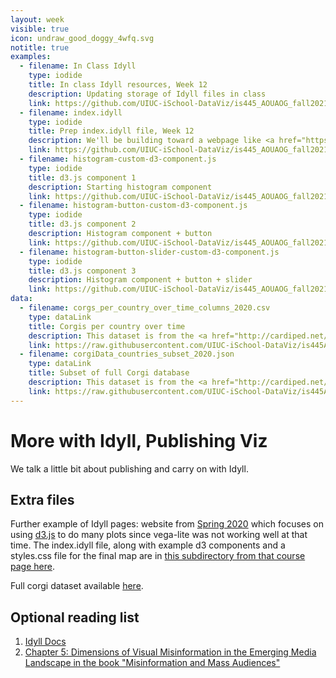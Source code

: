```yaml
---
layout: week
visible: true
icon: undraw_good_doggy_4wfq.svg
notitle: true
examples:
  - filename: In Class Idyll
    type: iodide
    title: In class Idyll resources, Week 12
    description: Updating storage of Idyll files in class
    link: https://github.com/UIUC-iSchool-DataViz/is445_AOUAOG_fall2021/blob/master/week12/corg/prepIdyll/index.idyll
  - filename: index.idyll
    type: iodide
    title: Prep index.idyll file, Week 12
    description: We'll be building toward a webpage like <a href="https://jnaiman.github.io/misc/">this</a> today using <a href="https://idyll-lang.org/">Idyll's</a> built-in components. 
    link: https://github.com/UIUC-iSchool-DataViz/is445_AOUAOG_fall2021/blob/master/week12/corg/prepIdyll/index.idyll
  - filename: histogram-custom-d3-component.js
    type: iodide
    title: d3.js component 1
    description: Starting histogram component 
    link: https://github.com/UIUC-iSchool-DataViz/is445_AOUAOG_fall2021/blob/master/week12/corg/prepIdyll/histogram-custom-d3-component.js
  - filename: histogram-button-custom-d3-component.js
    type: iodide
    title: d3.js component 2
    description: Histogram component + button 
    link: https://github.com/UIUC-iSchool-DataViz/is445_AOUAOG_fall2021/blob/master/week12/corg/prepIdyll/histogram-custom-d3-component.js
  - filename: histogram-button-slider-custom-d3-component.js
    type: iodide
    title: d3.js component 3
    description: Histogram component + button + slider
    link: https://github.com/UIUC-iSchool-DataViz/is445_AOUAOG_fall2021/blob/master/week12/corg/prepIdyll/histogram-button-slider-custom-d3-component.js
data:
  - filename: corgs_per_country_over_time_columns_2020.csv
    type: dataLink
    title: Corgis per country over time 
    description: This dataset is from the <a href="http://cardiped.net/">Cardigan Archives</a> and <a href="https://github.com/UIUC-iSchool-DataViz/spring2020/blob/master/week12/corg/grabCorgData_subpages.py">scraped using Beautiful Soup in Python</a> and <a href="https://github.com/UIUC-iSchool-DataViz/spring2020/blob/master/week12/corg/calc_corgData.ipynb">further processed in Python</a> into this form.
    link: https://raw.githubusercontent.com/UIUC-iSchool-DataViz/is445AOG_fall2020/master/week11/corg/corgs_per_country_over_time_columns_2020.csv
  - filename: corgiData_countries_subset_2020.json
    type: dataLink
    title: Subset of full Corgi database 
    description: This dataset is from the <a href="http://cardiped.net/">Cardigan Archives</a> and <a href="https://github.com/UIUC-iSchool-DataViz/spring2020/blob/master/week12/corg/grabCorgData_subpages.py">scraped using Beautiful Soup in Python</a> and <a href="https://github.com/UIUC-iSchool-DataViz/spring2020/blob/master/week12/corg/calc_corgData.ipynb">further processed in Python</a> into this form.
    link: https://raw.githubusercontent.com/UIUC-iSchool-DataViz/is445AOG_fall2020/master/week11/corg/corgiData_countries_subset_2020.json
---
```


# More with Idyll, Publishing Viz

We talk a little bit about publishing and carry on with Idyll.

## Extra files

Further example of Idyll pages: website from [Spring 2020](https://jnaiman.github.io/items_dataviz_spring2020/) which focuses on using [d3.js](https://d3js.org/) to do many plots since vega-lite was not working well at that time.  The index.idyll file, along with example d3 components and a styles.css file for the final map are in [this subdirectory from that course page here](https://github.com/UIUC-iSchool-DataViz/spring2020/tree/master/week15/corg).

Full corgi dataset available [here](corg/corgiData_countries_full_2020.json).

<!--
## Downloads & Links

### Idyll Files & Example pages

 1. We'll be building toward a webpage like [this](https://jnaiman.github.io/) today using [Idyll](https://idyll-lang.org/)'s built-in components.
 1. Last week, we got to [this index.idyll file right here](https://github.com/UIUC-iSchool-DataViz/is445AOG_fall2020/blob/master/week11/corg/prepIdyll/index.idyll) and we'll start from there this week.
 1. Full Markdown code for this week [available right here](https://github.com/UIUC-iSchool-DataViz/is445AOG_fall2020/blob/master/week12/corg/prepIdyll/index.idyll).
 1. We'll also build a few histogram components like:
    * starting with [this one](https://github.com/UIUC-iSchool-DataViz/is445AOG_fall2020/blob/master/week12/corg/prepIdyll/histogram-custom-d3-component.js)
    * then [this one](https://github.com/UIUC-iSchool-DataViz/is445AOG_fall2020/blob/master/week12/corg/prepIdyll/histogram-button-custom-d3-component.js)
    * and finally [this one](https://github.com/UIUC-iSchool-DataViz/is445AOG_fall2020/blob/master/week12/corg/prepIdyll/histogram-button-slider-custom-d3-component.js)
-->
	
<!-- Where we got to in class this week: -->
<!--   * [This index.idyll](index.idyll) file -->
<!--   * [This histogram component](histogram-custom-d3-component.js) -->
	



<!--
Further examples include:
 * Website from [Spring 2020](https://jnaiman.github.io/items_dataviz_spring2020/) which focuses on using [d3.js](https://d3js.org/) to do many plots since vega-lite was not working well at that time.  The index.idyll file, along with example d3 components and a styles.css file for the final map are in [this subdirectory from that course page here](https://github.com/UIUC-iSchool-DataViz/spring2020/tree/master/week15/corg).
 -->

<!--
### Data

 1. <a href="corg/corgs_per_country_over_time_columns_2020.csv" download>Corgis per country over time (corgs_per_country_over_time_columns_2020.csv)</a>
 1. <a href="corg/corgiData_countries_subset_2020.json" download>Subset of full Corgi database (corgiData_countries_subset_2020.json)</a>
     * Full dataset available [here](corg/corgiData_countries_full_2020.json)
	 
This dataset is from the [Cardigan Archives](http://cardiped.net/) and [scraped using Beautiful Soup in Python](https://github.com/UIUC-iSchool-DataViz/spring2020/blob/master/week12/corg/grabCorgData_subpages.py) and [further processed in Python](https://github.com/UIUC-iSchool-DataViz/spring2020/blob/master/week12/corg/calc_corgData.ipynb) into this form.
-->


## Optional reading list

 1. <a href="https://idyll-lang.org/docs"> Idyll Docs</a>
 1. <a href="https://books.google.com/books?hl=en&lr=&id=jUw7DwAAQBAJ&oi=fnd&pg=PA91&dq=scientific+visualization+misinformation&ots=Cv0QmoCdM2&sig=7xycURu8Um_C9VtHqf-aWg4qaEo#v=onepage&q=scientific%20visualization%20misinformation&f=false">Chapter 5: Dimensions of Visual Misinformation in the Emerging Media Landscape in the book "Misinformation and Mass Audiences"</a>

 
